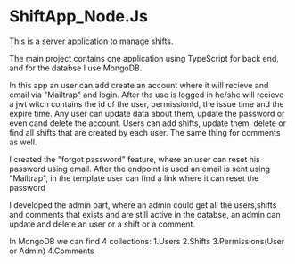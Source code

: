# ShiftApp_Node.Js
 
This is a server application to manage shifts.

The main project contains one application using TypeScript for back end, and for the databse I use MongoDB. 

In this app an user can add create an account where it will recieve and email via "Mailtrap" and login. After ths use is logged in he/she will recieve a jwt witch contains the id of the user, permissionId, the issue time and the expire time. Any user can update data about them, update the password or even cand delete the account. Users can add shifts, update them, delete or find all shifts that are created by each user. The same thing for comments as well.

I created the "forgot password" feature, where an user can reset his password using email. After the endpoint is used an email is sent using "Mailtrap", in the template user can find a link where it can reset the password

I developed the admin part, where an admin could get all the users,shifts and comments that exists and are still active in the databse, an admin can update and delete an user or a shift or a comment. 

In MongoDB we can find 4 collections:
1.Users
2.Shifts
3.Permissions(User or Admin)
4.Comments

